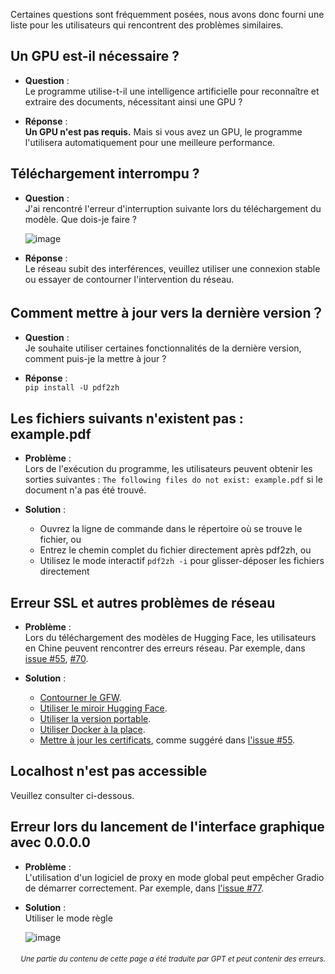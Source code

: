 Certaines questions sont fréquemment posées, nous avons donc fourni une liste pour les utilisateurs qui rencontrent des problèmes similaires.

## Un GPU est-il nécessaire ?

- **Question** :  
Le programme utilise-t-il une intelligence artificielle pour reconnaître et extraire des documents, nécessitant ainsi une GPU ?

- **Réponse** :  
**Un GPU n'est pas requis.** Mais si vous avez un GPU, le programme l'utilisera automatiquement pour une meilleure performance.

## Téléchargement interrompu ?

- **Question** :  
J'ai rencontré l'erreur d'interruption suivante lors du téléchargement du modèle. Que dois-je faire ?

  ![image](https://github.com/user-attachments/assets/3c4eed44-3d9b-4e2f-a224-a58edca718c2)

- **Réponse** :  
Le réseau subit des interférences, veuillez utiliser une connexion stable ou essayer de contourner l'intervention du réseau.

## Comment mettre à jour vers la dernière version？

- **Question** :  
Je souhaite utiliser certaines fonctionnalités de la dernière version, comment puis-je la mettre à jour ?

- **Réponse** :  
`pip install -U pdf2zh`

## Les fichiers suivants n'existent pas : example.pdf

- **Problème** :  
Lors de l'exécution du programme, les utilisateurs peuvent obtenir les sorties suivantes : `The following files do not exist: example.pdf` si le document n'a pas été trouvé.

- **Solution** :
  - Ouvrez la ligne de commande dans le répertoire où se trouve le fichier, ou
  - Entrez le chemin complet du fichier directement après pdf2zh, ou
  - Utilisez le mode interactif `pdf2zh -i` pour glisser-déposer les fichiers directement

## Erreur SSL et autres problèmes de réseau

- **Problème** :  
Lors du téléchargement des modèles de Hugging Face, les utilisateurs en Chine peuvent rencontrer des erreurs réseau. Par exemple, dans [issue #55](https://github.com/PDFMathTranslate/PDFMathTranslate-next/issues/55), [#70](https://github.com/PDFMathTranslate/PDFMathTranslate-next/issues/70).

- **Solution** :
  - [Contourner le GFW](https://github.com/clash-verge-rev/clash-verge-rev).
  - [Utiliser le miroir Hugging Face](https://hf-mirror.com/).
  - [Utiliser la version portable](https://github.com/PDFMathTranslate/PDFMathTranslate-next?tab=readme-ov-file#method-ii-portable).
  - [Utiliser Docker à la place](https://github.com/PDFMathTranslate/PDFMathTranslate-next#docker).
  - [Mettre à jour les certificats](https://stackoverflow.com/questions/51925384/unable-to-get-local-issuer-certificate-when-using-requests), comme suggéré dans [l'issue #55](https://github.com/PDFMathTranslate/PDFMathTranslate-next/issues/55).

## Localhost n'est pas accessible

Veuillez consulter ci-dessous.

## Erreur lors du lancement de l'interface graphique avec 0.0.0.0

- **Problème** :  
L'utilisation d'un logiciel de proxy en mode global peut empêcher Gradio de démarrer correctement. Par exemple, dans [l'issue #77](https://github.com/PDFMathTranslate/PDFMathTranslate-next/issues/77).

- **Solution** :  
Utiliser le mode règle

  ![image](https://github.com/user-attachments/assets/b1f2b16a-eb6a-4c03-995c-332ef1d82c96)

<div align="right"> 
<h6><small>Une partie du contenu de cette page a été traduite par GPT et peut contenir des erreurs.</small></h6>